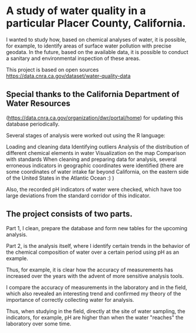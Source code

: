 # A study of water quality in a particular Placer County, California.

I wanted to study how, based on chemical analyses of water, it is possible, for example, to identify areas of surface water pollution with precise geodata. In the future, based on the available data, it is possible to conduct a sanitary and environmental inspection of these areas.

This project is based on open sources https://data.cnra.ca.gov/dataset/water-quality-data

## Special thanks to the California Department of Water Resources
(https://data.cnra.ca.gov/organization/dwr/portal/home) for updating this database periodically.

Several stages of analysis were worked out using the R language:

Loading and cleaning data
Identifying outliers
Analysis of the distribution of different chemical elements in water
Visualization on the map
Comparison with standards
When cleaning and preparing data for analysis, several erroneous indicators in geographic coordinates were identified (there are some coordinates of water intake far beyond California, on the eastern side of the United States in the Atlantic Ocean :) )

Also, the recorded pH indicators of water were checked, which have too large deviations from the standard corridor of this indicator.

## The project consists of two parts. 

Part 1, I clean, prepare the database and form new tables for the upcoming analysis.

Part 2, is the analysis itself, where I identify certain trends in the behavior of the chemical composition of water over a certain period using pH as an example. 

Thus, for example, it is clear how the accuracy of measurements has increased over the years with the advent of more sensitive analysis tools. 

I compare the accuracy of measurements in the laboratory and in the field, which also revealed an interesting trend and confirmed my theory of the importance of correctly collecting water for analysis. 

Thus, when studying in the field, directly at the site of water sampling, the indicators, for example, pH are higher than when the water "reaches" the laboratory over some time.
